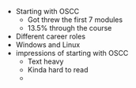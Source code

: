 
- Starting with OSCC
	- Got threw the first 7 modules
	- 13.5% through the course
- Different career roles
- Windows and Linux
- impressions of starting with OSCC
	- Text heavy
	- Kinda hard to read
	- 